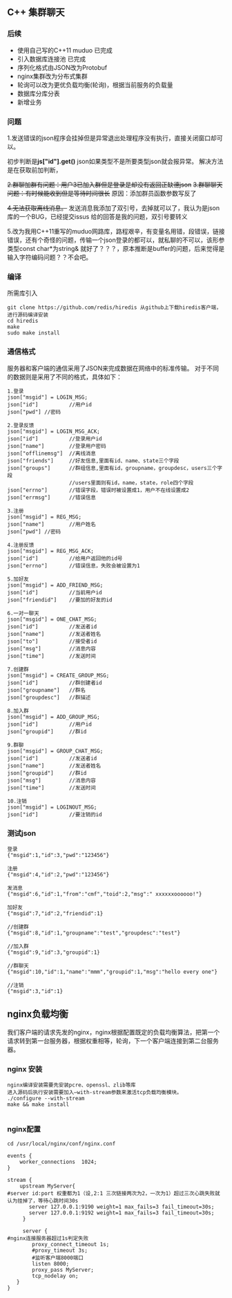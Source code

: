 ## C++ 集群聊天
### 后续
- 使用自己写的C++11 muduo 已完成
- 引入数据库连接池 已完成
- 序列化格式由JSON改为Protobuf
- nginx集群改为分布式集群
- 轮询可以改为更优负载均衡(轮询)，根据当前服务的负载量
- 数据库分库分表
- 新增业务
### 问题
1.发送错误的json程序会挂掉但是异常退出处理程序没有执行，直接关闭窗口却可以。

初步判断是**js["id"].get<int>()** json如果类型不是所要类型json就会报异常。
解决方法是在获取前加判断，

~~2.群聊加群有问题：用户3已加入群但是登录是却没有返回正缺德json~~
~~3.群聊聊天问题：有时候能收到但是等待时间很长~~
原因：添加群员函数参数写反了

~~4.无法获取离线消息。~~
发送消息我添加了双引号，去掉就可以了，我认为是json库的一个BUG，已经提交issus
给的回答是我的问题，双引号要转义

5.改为我用C++11重写的muduo网路库，路程艰辛，有变量名用错，段错误，链接错误，还有个奇怪的问题，传输一个json登录的都可以，就私聊的不可以，该形参类型const char*为string& 就好了？？？，原本推断是buffer的问题，后来觉得是输入字符编码问题？？不会吧。
### 编译
所需库引入
```
git clone https://github.com/redis/hiredis 从github上下载hiredis客户端，进行源码编译安装
cd hiredis
make
sudo make install
```
### 通信格式
服务器和客户端的通信采用了JSON来完成数据在网络中的标准传输。
对于不同的数据则是采用了不同的格式，具体如下：
```
1.登录
json["msgid"] = LOGIN_MSG;
json["id"]			//用户id
json["pwd"]	//密码

2.登录反馈
json["msgid"] = LOGIN_MSG_ACK;
json["id"]			//登录用户id
json["name"]		//登录用户密码
json["offlinemsg"]	//离线消息
json["friends"]		//好友信息,里面有id、name、state三个字段
json["groups"]		//群组信息,里面有id，groupname，groupdesc，users三个字段
					//users里面则有id，name，state，role四个字段
json["errno"]		//错误字段，错误时被设置成1，用户不在线设置成2
json["errmsg"]		//错误信息

3.注册
json["msgid"] = REG_MSG;
json["name"]		//用户姓名
json["pwd"]	//密码

4.注册反馈
json["msgid"] = REG_MSG_ACK;
json["id"]			//给用户返回他的id号
json["errno"]		//错误信息，失败会被设置为1

5.加好友
json["msgid"] = ADD_FRIEND_MSG;
json["id"]			//当前用户id
json["friendid"]	//要加的好友的id

6.一对一聊天
json["msgid"] = ONE_CHAT_MSG;
json["id"]			//发送者id
json["name"]		//发送者姓名
json["to"]			//接受者id
json["msg"]			//消息内容
json["time"]		//发送时间

7.创建群
json["msgid"] = CREATE_GROUP_MSG;
json["id"]			//群创建者id
json["groupname"]	//群名
json["groupdesc"]	//群描述

8.加入群
json["msgid"] = ADD_GROUP_MSG;
json["id"]			//用户id
json["groupid"]		//群id

9.群聊
json["msgid"] = GROUP_CHAT_MSG;
json["id"]			//发送者id
json["name"]		//发送者姓名
json["groupid"]		//群id
json["msg"]			//消息内容
json["time"]		//发送时间

10.注销
json["msgid"] = LOGINOUT_MSG;
json["id"]			//要注销的id
```

### 测试json
```
登录
{"msgid":1,"id":3,"pwd":"123456"}

注册
{"msgid":4,"id":2,"pwd":"123456"}

发消息
{"msgid":6,"id":1,"from":"cmf","toid":2,"msg":" xxxxxxoooooo!"} 

加好友
{"msgid":7,"id":2,"friendid":1}

//创建群
{"msgid":8,"id":1,"groupname":"test","groupdesc":"test"}

//加入群
{"msgid":9,"id":3,"groupid":1}

//群聊天
{"msgid":10,"id":1,"name":"mmm","groupid":1,"msg":"hello every one"}

//注销
{"msgid":3,"id":1}
```

## nginx负载均衡
我们客户端的请求先发的nginx，nginx根据配置既定的负载均衡算法，把第一个请求转到第一台服务器，根据权重相等，轮询，下一个客户端连接到第二台服务器。
### nginx 安装
```
nginx编译安装需要先安装pcre、openssl、zlib等库
进入源码后执行安装需要加入–with-stream参数来激活tcp负载均衡模块。
./configure --with-stream 
make && make install


```
### nginx配置
```
cd /usr/local/nginx/conf/nginx.conf
```
```
events {
    worker_connections  1024;
}

stream {
    upstream MyServer{
#server id:port 权重都为1（设,2:1 三次链接两次为2，一次为1）超过三次心跳失败就认为挂掉了，等待心跳时间30s
       server 127.0.0.1:9190 weight=1 max_fails=3 fail_timeout=30s;
       server 127.0.0.1:9192 weight=1 max_fails=3 fail_timeout=30s;
     }

     server {
#nginx连接服务器超过1s判定失败
        proxy_connect_timeout 1s;
        #proxy_timeout 3s;
        #监听客户端8000端口
        listen 8000;
        proxy_pass MyServer;
        tcp_nodelay on;
   }
}
```